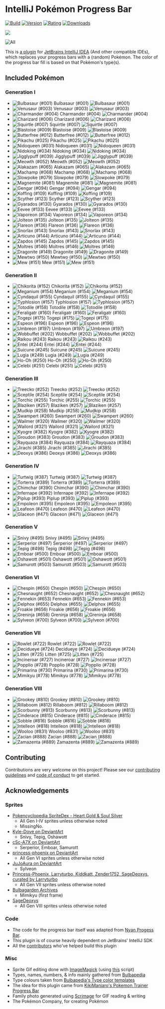 # IntelliJ Pokémon Progress Bar

[![Build](https://img.shields.io/github/workflow/status/kagof/intellij-pokemon-progress/Java%20CI%20with%20Gradle/master)](https://gist.github.com/kagof/63edd71468e771dcde77ff87f251f8a3)
[![Version](https://img.shields.io/jetbrains/plugin/v/15090-pokemon-progress)](https://plugins.jetbrains.com/plugin/15090-pokemon-progress/versions)
[![Rating](https://img.shields.io/jetbrains/plugin/r/rating/15090-pokemon-progress)](https://plugins.jetbrains.com/plugin/15090-pokemon-progress/reviews)
[![Downloads](https://img.shields.io/jetbrains/plugin/d/15090-pokemon-progress)](https://plugins.jetbrains.com/plugin/15090-pokemon-progress)

![](eg/example.gif)

![All](eg/family.gif)

This is [a plugin](https://plugins.jetbrains.com/plugin/15090-pokemon-progress/versions) for [JetBrains IntelliJ IDEA](https://www.jetbrains.com/idea/) (And other compatible IDEs), which replaces your progress bars with a (random) Pokémon. The color of the progress bar fill is based on that Pokémon's type(s).

## Included Pokémon

### Generation I

* ![Bulbasaur (#001)](src/main/resources/com/kagof/intellij/plugins/pokeprogress/sprites/bulbasaur.gif) Bulbasaur (#001) ![Bulbasaur (#001)](src/main/resources/com/kagof/intellij/plugins/pokeprogress/sprites/bulbasaur_r.gif)
* ![Venusaur (#003)](src/main/resources/com/kagof/intellij/plugins/pokeprogress/sprites/venusaur.gif) Venusaur (#003) ![Venusaur (#003)](src/main/resources/com/kagof/intellij/plugins/pokeprogress/sprites/venusaur_r.gif)
* ![Charmander (#004)](src/main/resources/com/kagof/intellij/plugins/pokeprogress/sprites/charmander.gif) Charmander (#004) ![Charmander (#004)](src/main/resources/com/kagof/intellij/plugins/pokeprogress/sprites/charmander_r.gif)
* ![Charizard (#006)](src/main/resources/com/kagof/intellij/plugins/pokeprogress/sprites/charizard.gif) Charizard (#006) ![Charizard (#006)](src/main/resources/com/kagof/intellij/plugins/pokeprogress/sprites/charizard_r.gif)
* ![Squirtle (#007)](src/main/resources/com/kagof/intellij/plugins/pokeprogress/sprites/squirtle.gif) Squirtle (#007) ![Squirtle (#007)](src/main/resources/com/kagof/intellij/plugins/pokeprogress/sprites/squirtle_r.gif)
* ![Blastoise (#009)](src/main/resources/com/kagof/intellij/plugins/pokeprogress/sprites/blastoise.gif) Blastoise (#009) ![Blastoise (#009)](src/main/resources/com/kagof/intellij/plugins/pokeprogress/sprites/blastoise_r.gif)
* ![Butterfree (#012)](src/main/resources/com/kagof/intellij/plugins/pokeprogress/sprites/butterfree.gif) Butterfree (#012) ![Butterfree (#012)](src/main/resources/com/kagof/intellij/plugins/pokeprogress/sprites/butterfree_r.gif)
* ![Pikachu (#025)](src/main/resources/com/kagof/intellij/plugins/pokeprogress/sprites/pikachu.gif) Pikachu (#025) ![Pikachu (#025)](src/main/resources/com/kagof/intellij/plugins/pokeprogress/sprites/pikachu_r.gif)
* ![Nidoqueen (#031)](src/main/resources/com/kagof/intellij/plugins/pokeprogress/sprites/nidoqueen.gif) Nidoqueen (#031) ![Nidoqueen (#031)](src/main/resources/com/kagof/intellij/plugins/pokeprogress/sprites/nidoqueen_r.gif)
* ![Nidoking (#034)](src/main/resources/com/kagof/intellij/plugins/pokeprogress/sprites/nidoking.gif) Nidoking (#034) ![Nidoking (#034)](src/main/resources/com/kagof/intellij/plugins/pokeprogress/sprites/nidoking_r.gif)
* ![Jigglypuff (#039)](src/main/resources/com/kagof/intellij/plugins/pokeprogress/sprites/jigglypuff.gif) Jigglypuff (#039) ![Jigglypuff (#039)](src/main/resources/com/kagof/intellij/plugins/pokeprogress/sprites/jigglypuff_r.gif)
* ![Meowth (#052)](src/main/resources/com/kagof/intellij/plugins/pokeprogress/sprites/meowth.gif) Meowth (#052) ![Meowth (#052)](src/main/resources/com/kagof/intellij/plugins/pokeprogress/sprites/meowth_r.gif)
* ![Alakazam (#065)](src/main/resources/com/kagof/intellij/plugins/pokeprogress/sprites/alakazam.gif) Alakazam (#065) ![Alakazam (#065)](src/main/resources/com/kagof/intellij/plugins/pokeprogress/sprites/alakazam_r.gif)
* ![Machamp (#068)](src/main/resources/com/kagof/intellij/plugins/pokeprogress/sprites/machamp.gif) Machamp (#068) ![Machamp (#068)](src/main/resources/com/kagof/intellij/plugins/pokeprogress/sprites/machamp_r.gif)
* ![Slowpoke (#079)](src/main/resources/com/kagof/intellij/plugins/pokeprogress/sprites/slowpoke.gif) Slowpoke (#079) ![Slowpoke (#079)](src/main/resources/com/kagof/intellij/plugins/pokeprogress/sprites/slowpoke_r.gif)
* ![Magnemite (#081)](src/main/resources/com/kagof/intellij/plugins/pokeprogress/sprites/magnemite.gif) Magnemite (#081) ![Magnemite (#081)](src/main/resources/com/kagof/intellij/plugins/pokeprogress/sprites/magnemite_r.gif)
* ![Gengar (#094)](src/main/resources/com/kagof/intellij/plugins/pokeprogress/sprites/gengar.gif) Gengar (#094) ![Gengar (#094)](src/main/resources/com/kagof/intellij/plugins/pokeprogress/sprites/gengar_r.gif)
* ![Koffing (#109)](src/main/resources/com/kagof/intellij/plugins/pokeprogress/sprites/koffing.gif) Koffing (#109) ![Koffing (#109)](src/main/resources/com/kagof/intellij/plugins/pokeprogress/sprites/koffing_r.gif)
* ![Scyther (#123)](src/main/resources/com/kagof/intellij/plugins/pokeprogress/sprites/scyther.gif) Scyther (#123) ![Scyther (#123)](src/main/resources/com/kagof/intellij/plugins/pokeprogress/sprites/scyther_r.gif)
* ![Gyarados (#130)](src/main/resources/com/kagof/intellij/plugins/pokeprogress/sprites/gyarados.gif) Gyarados (#130) ![Gyarados (#130)](src/main/resources/com/kagof/intellij/plugins/pokeprogress/sprites/gyarados_r.gif)
* ![Eevee (#133)](src/main/resources/com/kagof/intellij/plugins/pokeprogress/sprites/eevee.gif) Eevee (#133) ![Eevee (#133)](src/main/resources/com/kagof/intellij/plugins/pokeprogress/sprites/eevee_r.gif)
* ![Vaporeon (#134)](src/main/resources/com/kagof/intellij/plugins/pokeprogress/sprites/vaporeon.gif) Vaporeon (#134) ![Vaporeon (#134)](src/main/resources/com/kagof/intellij/plugins/pokeprogress/sprites/vaporeon_r.gif)
* ![Jolteon (#135)](src/main/resources/com/kagof/intellij/plugins/pokeprogress/sprites/jolteon.gif) Jolteon (#135) ![Jolteon (#135)](src/main/resources/com/kagof/intellij/plugins/pokeprogress/sprites/jolteon_r.gif)
* ![Flareon (#136)](src/main/resources/com/kagof/intellij/plugins/pokeprogress/sprites/flareon.gif) Flareon (#136) ![Flareon (#136)](src/main/resources/com/kagof/intellij/plugins/pokeprogress/sprites/flareon_r.gif)
* ![Snorlax (#143)](src/main/resources/com/kagof/intellij/plugins/pokeprogress/sprites/snorlax.gif) Snorlax (#143) ![Snorlax (#143)](src/main/resources/com/kagof/intellij/plugins/pokeprogress/sprites/snorlax_r.gif)
* ![Articuno (#144)](src/main/resources/com/kagof/intellij/plugins/pokeprogress/sprites/articuno.gif) Articuno (#144) ![Articuno (#144)](src/main/resources/com/kagof/intellij/plugins/pokeprogress/sprites/articuno_r.gif)
* ![Zapdos (#145)](src/main/resources/com/kagof/intellij/plugins/pokeprogress/sprites/zapdos.gif) Zapdos (#145) ![Zapdos (#145)](src/main/resources/com/kagof/intellij/plugins/pokeprogress/sprites/zapdos_r.gif)
* ![Moltres (#146)](src/main/resources/com/kagof/intellij/plugins/pokeprogress/sprites/moltres.gif) Moltres (#146) ![Moltres (#146)](src/main/resources/com/kagof/intellij/plugins/pokeprogress/sprites/moltres_r.gif)
* ![Dragonite (#149)](src/main/resources/com/kagof/intellij/plugins/pokeprogress/sprites/dragonite.gif) Dragonite (#149) ![Dragonite (#149)](src/main/resources/com/kagof/intellij/plugins/pokeprogress/sprites/dragonite_r.gif)
* ![Mewtwo (#150)](src/main/resources/com/kagof/intellij/plugins/pokeprogress/sprites/mewtwo.gif) Mewtwo (#150) ![Mewtwo (#150)](src/main/resources/com/kagof/intellij/plugins/pokeprogress/sprites/mewtwo_r.gif)
* ![Mew (#151)](src/main/resources/com/kagof/intellij/plugins/pokeprogress/sprites/mew.gif) Mew (#151) ![Mew (#151)](src/main/resources/com/kagof/intellij/plugins/pokeprogress/sprites/mew_r.gif)

### Generation II

* ![Chikorita (#152)](src/main/resources/com/kagof/intellij/plugins/pokeprogress/sprites/chikorita.gif) Chikorita (#152) ![Chikorita (#152)](src/main/resources/com/kagof/intellij/plugins/pokeprogress/sprites/chikorita_r.gif)
* ![Meganium (#154)](src/main/resources/com/kagof/intellij/plugins/pokeprogress/sprites/meganium.gif) Meganium (#154) ![Meganium (#154)](src/main/resources/com/kagof/intellij/plugins/pokeprogress/sprites/meganium_r.gif)
* ![Cyndaquil (#155)](src/main/resources/com/kagof/intellij/plugins/pokeprogress/sprites/cyndaquil.gif) Cyndaquil (#155) ![Cyndaquil (#155)](src/main/resources/com/kagof/intellij/plugins/pokeprogress/sprites/cyndaquil_r.gif)
* ![Typhlosion (#157)](src/main/resources/com/kagof/intellij/plugins/pokeprogress/sprites/typhlosion.gif) Typhlosion (#157) ![Typhlosion (#157)](src/main/resources/com/kagof/intellij/plugins/pokeprogress/sprites/typhlosion_r.gif)
* ![Totodile (#158)](src/main/resources/com/kagof/intellij/plugins/pokeprogress/sprites/totodile.gif) Totodile (#158) ![Totodile (#158)](src/main/resources/com/kagof/intellij/plugins/pokeprogress/sprites/totodile_r.gif)
* ![Feraligatr (#160)](src/main/resources/com/kagof/intellij/plugins/pokeprogress/sprites/feraligatr.gif) Feraligatr (#160) ![Feraligatr (#160)](src/main/resources/com/kagof/intellij/plugins/pokeprogress/sprites/feraligatr_r.gif)
* ![Togepi (#175)](src/main/resources/com/kagof/intellij/plugins/pokeprogress/sprites/togepi.gif) Togepi (#175) ![Togepi (#175)](src/main/resources/com/kagof/intellij/plugins/pokeprogress/sprites/togepi_r.gif)
* ![Espeon (#196)](src/main/resources/com/kagof/intellij/plugins/pokeprogress/sprites/espeon.gif) Espeon (#196) ![Espeon (#196)](src/main/resources/com/kagof/intellij/plugins/pokeprogress/sprites/espeon_r.gif)
* ![Umbreon (#197)](src/main/resources/com/kagof/intellij/plugins/pokeprogress/sprites/umbreon.gif) Umbreon (#197) ![Umbreon (#197)](src/main/resources/com/kagof/intellij/plugins/pokeprogress/sprites/umbreon_r.gif)
* ![Wobbuffet (#202)](src/main/resources/com/kagof/intellij/plugins/pokeprogress/sprites/wobbuffet.gif) Wobbuffet (#202) ![Wobbuffet (#202)](src/main/resources/com/kagof/intellij/plugins/pokeprogress/sprites/wobbuffet_r.gif)
* ![Raikou (#243)](src/main/resources/com/kagof/intellij/plugins/pokeprogress/sprites/raikou.gif) Raikou (#243) ![Raikou (#243)](src/main/resources/com/kagof/intellij/plugins/pokeprogress/sprites/raikou_r.gif)
* ![Entei (#244)](src/main/resources/com/kagof/intellij/plugins/pokeprogress/sprites/entei.gif) Entei (#244) ![Entei (#244)](src/main/resources/com/kagof/intellij/plugins/pokeprogress/sprites/entei_r.gif)
* ![Suicune (#245)](src/main/resources/com/kagof/intellij/plugins/pokeprogress/sprites/suicune.gif) Suicune (#245) ![Suicune (#245)](src/main/resources/com/kagof/intellij/plugins/pokeprogress/sprites/suicune_r.gif)
* ![Lugia (#249)](src/main/resources/com/kagof/intellij/plugins/pokeprogress/sprites/lugia.gif) Lugia (#249) ![Lugia (#249)](src/main/resources/com/kagof/intellij/plugins/pokeprogress/sprites/lugia_r.gif)
* ![Ho-Oh (#250)](src/main/resources/com/kagof/intellij/plugins/pokeprogress/sprites/ho-Oh.gif) Ho-Oh (#250) ![Ho-Oh (#250)](src/main/resources/com/kagof/intellij/plugins/pokeprogress/sprites/ho-Oh_r.gif)
* ![Celebi (#251)](src/main/resources/com/kagof/intellij/plugins/pokeprogress/sprites/celebi.gif) Celebi (#251) ![Celebi (#251)](src/main/resources/com/kagof/intellij/plugins/pokeprogress/sprites/celebi_r.gif)

### Generation III

* ![Treecko (#252)](src/main/resources/com/kagof/intellij/plugins/pokeprogress/sprites/treecko.gif) Treecko (#252) ![Treecko (#252)](src/main/resources/com/kagof/intellij/plugins/pokeprogress/sprites/treecko_r.gif)
* ![Sceptile (#254)](src/main/resources/com/kagof/intellij/plugins/pokeprogress/sprites/sceptile.gif) Sceptile (#254) ![Sceptile (#254)](src/main/resources/com/kagof/intellij/plugins/pokeprogress/sprites/sceptile_r.gif)
* ![Torchic (#255)](src/main/resources/com/kagof/intellij/plugins/pokeprogress/sprites/torchic.gif) Torchic (#255) ![Torchic (#255)](src/main/resources/com/kagof/intellij/plugins/pokeprogress/sprites/torchic_r.gif)
* ![Blaziken (#257)](src/main/resources/com/kagof/intellij/plugins/pokeprogress/sprites/blaziken.gif) Blaziken (#257) ![Blaziken (#257)](src/main/resources/com/kagof/intellij/plugins/pokeprogress/sprites/blaziken_r.gif)
* ![Mudkip (#258)](src/main/resources/com/kagof/intellij/plugins/pokeprogress/sprites/mudkip.gif) Mudkip (#258) ![Mudkip (#258)](src/main/resources/com/kagof/intellij/plugins/pokeprogress/sprites/mudkip_r.gif)
* ![Swampert (#260)](src/main/resources/com/kagof/intellij/plugins/pokeprogress/sprites/swampert.gif) Swampert (#260) ![Swampert (#260)](src/main/resources/com/kagof/intellij/plugins/pokeprogress/sprites/swampert_r.gif)
* ![Wailmer (#320)](src/main/resources/com/kagof/intellij/plugins/pokeprogress/sprites/wailmer.gif) Wailmer (#320) ![Wailmer (#320)](src/main/resources/com/kagof/intellij/plugins/pokeprogress/sprites/wailmer_r.gif)
* ![Wailord (#321)](src/main/resources/com/kagof/intellij/plugins/pokeprogress/sprites/wailord.gif) Wailord (#321) ![Wailord (#321)](src/main/resources/com/kagof/intellij/plugins/pokeprogress/sprites/wailord_r.gif)
* ![Kyogre (#382)](src/main/resources/com/kagof/intellij/plugins/pokeprogress/sprites/kyogre.gif) Kyogre (#382) ![Kyogre (#382)](src/main/resources/com/kagof/intellij/plugins/pokeprogress/sprites/kyogre_r.gif)
* ![Groudon (#383)](src/main/resources/com/kagof/intellij/plugins/pokeprogress/sprites/groudon.gif) Groudon (#383) ![Groudon (#383)](src/main/resources/com/kagof/intellij/plugins/pokeprogress/sprites/groudon_r.gif)
* ![Rayquaza (#384)](src/main/resources/com/kagof/intellij/plugins/pokeprogress/sprites/rayquaza.gif) Rayquaza (#384) ![Rayquaza (#384)](src/main/resources/com/kagof/intellij/plugins/pokeprogress/sprites/rayquaza_r.gif)
* ![Jirachi (#385)](src/main/resources/com/kagof/intellij/plugins/pokeprogress/sprites/jirachi.gif) Jirachi (#385) ![Jirachi (#385)](src/main/resources/com/kagof/intellij/plugins/pokeprogress/sprites/jirachi_r.gif)
* ![Deoxys (#386)](src/main/resources/com/kagof/intellij/plugins/pokeprogress/sprites/deoxys.gif) Deoxys (#386) ![Deoxys (#386)](src/main/resources/com/kagof/intellij/plugins/pokeprogress/sprites/deoxys_r.gif)

### Generation IV

* ![Turtwig (#387)](src/main/resources/com/kagof/intellij/plugins/pokeprogress/sprites/turtwig.gif) Turtwig (#387) ![Turtwig (#387)](src/main/resources/com/kagof/intellij/plugins/pokeprogress/sprites/turtwig_r.gif)
* ![Torterra (#389)](src/main/resources/com/kagof/intellij/plugins/pokeprogress/sprites/torterra.gif) Torterra (#389) ![Torterra (#389)](src/main/resources/com/kagof/intellij/plugins/pokeprogress/sprites/torterra_r.gif)
* ![Chimchar (#390)](src/main/resources/com/kagof/intellij/plugins/pokeprogress/sprites/chimchar.gif) Chimchar (#390) ![Chimchar (#390)](src/main/resources/com/kagof/intellij/plugins/pokeprogress/sprites/chimchar_r.gif)
* ![Infernape (#392)](src/main/resources/com/kagof/intellij/plugins/pokeprogress/sprites/infernape.gif) Infernape (#392) ![Infernape (#392)](src/main/resources/com/kagof/intellij/plugins/pokeprogress/sprites/infernape_r.gif)
* ![Piplup (#393)](src/main/resources/com/kagof/intellij/plugins/pokeprogress/sprites/piplup.gif) Piplup (#393) ![Piplup (#393)](src/main/resources/com/kagof/intellij/plugins/pokeprogress/sprites/piplup_r.gif)
* ![Empoleon (#395)](src/main/resources/com/kagof/intellij/plugins/pokeprogress/sprites/empoleon.gif) Empoleon (#395) ![Empoleon (#395)](src/main/resources/com/kagof/intellij/plugins/pokeprogress/sprites/empoleon_r.gif)
* ![Leafeon (#470)](src/main/resources/com/kagof/intellij/plugins/pokeprogress/sprites/leafeon.gif) Leafeon (#470) ![Leafeon (#470)](src/main/resources/com/kagof/intellij/plugins/pokeprogress/sprites/leafeon_r.gif)
* ![Glaceon (#471)](src/main/resources/com/kagof/intellij/plugins/pokeprogress/sprites/glaceon.gif) Glaceon (#471) ![Glaceon (#471)](src/main/resources/com/kagof/intellij/plugins/pokeprogress/sprites/glaceon_r.gif)

### Generation V

* ![Snivy (#495)](src/main/resources/com/kagof/intellij/plugins/pokeprogress/sprites/snivy.gif) Snivy (#495) ![Snivy (#495)](src/main/resources/com/kagof/intellij/plugins/pokeprogress/sprites/snivy_r.gif)
* ![Serperior (#497)](src/main/resources/com/kagof/intellij/plugins/pokeprogress/sprites/serperior.gif) Serperior (#497) ![Serperior (#497)](src/main/resources/com/kagof/intellij/plugins/pokeprogress/sprites/serperior_r.gif)
* ![Tepig (#498)](src/main/resources/com/kagof/intellij/plugins/pokeprogress/sprites/tepig.gif) Tepig (#498) ![Tepig (#498)](src/main/resources/com/kagof/intellij/plugins/pokeprogress/sprites/tepig_r.gif)
* ![Emboar (#500)](src/main/resources/com/kagof/intellij/plugins/pokeprogress/sprites/emboar.gif) Emboar (#500) ![Emboar (#500)](src/main/resources/com/kagof/intellij/plugins/pokeprogress/sprites/emboar_r.gif)
* ![Oshawott (#501)](src/main/resources/com/kagof/intellij/plugins/pokeprogress/sprites/oshawott.gif) Oshawott (#501) ![Oshawott (#501)](src/main/resources/com/kagof/intellij/plugins/pokeprogress/sprites/oshawott_r.gif)
* ![Samurott (#503)](src/main/resources/com/kagof/intellij/plugins/pokeprogress/sprites/samurott.gif) Samurott (#503) ![Samurott (#503)](src/main/resources/com/kagof/intellij/plugins/pokeprogress/sprites/samurott_r.gif)

### Generation VI

* ![Chespin (#650)](src/main/resources/com/kagof/intellij/plugins/pokeprogress/sprites/chespin.gif) Chespin (#650) ![Chespin (#650)](src/main/resources/com/kagof/intellij/plugins/pokeprogress/sprites/chespin_r.gif)
* ![Chesnaught (#652)](src/main/resources/com/kagof/intellij/plugins/pokeprogress/sprites/chesnaught.gif) Chesnaught (#652) ![Chesnaught (#652)](src/main/resources/com/kagof/intellij/plugins/pokeprogress/sprites/chesnaught_r.gif)
* ![Fennekin (#653)](src/main/resources/com/kagof/intellij/plugins/pokeprogress/sprites/fennekin.gif) Fennekin (#653) ![Fennekin (#653)](src/main/resources/com/kagof/intellij/plugins/pokeprogress/sprites/fennekin_r.gif)
* ![Delphox (#655)](src/main/resources/com/kagof/intellij/plugins/pokeprogress/sprites/delphox.gif) Delphox (#655) ![Delphox (#655)](src/main/resources/com/kagof/intellij/plugins/pokeprogress/sprites/delphox_r.gif)
* ![Froakie (#656)](src/main/resources/com/kagof/intellij/plugins/pokeprogress/sprites/froakie.gif) Froakie (#656) ![Froakie (#656)](src/main/resources/com/kagof/intellij/plugins/pokeprogress/sprites/froakie_r.gif)
* ![Greninja (#658)](src/main/resources/com/kagof/intellij/plugins/pokeprogress/sprites/greninja.gif) Greninja (#658) ![Greninja (#658)](src/main/resources/com/kagof/intellij/plugins/pokeprogress/sprites/greninja_r.gif)
* ![Sylveon (#700)](src/main/resources/com/kagof/intellij/plugins/pokeprogress/sprites/sylveon.gif) Sylveon (#700) ![Sylveon (#700)](src/main/resources/com/kagof/intellij/plugins/pokeprogress/sprites/sylveon_r.gif)

### Generation VII

* ![Rowlet (#722)](src/main/resources/com/kagof/intellij/plugins/pokeprogress/sprites/rowlet.gif) Rowlet (#722) ![Rowlet (#722)](src/main/resources/com/kagof/intellij/plugins/pokeprogress/sprites/rowlet_r.gif)
* ![Decidueye (#724)](src/main/resources/com/kagof/intellij/plugins/pokeprogress/sprites/decidueye.gif) Decidueye (#724) ![Decidueye (#724)](src/main/resources/com/kagof/intellij/plugins/pokeprogress/sprites/decidueye_r.gif)
* ![Litten (#725)](src/main/resources/com/kagof/intellij/plugins/pokeprogress/sprites/litten.gif) Litten (#725) ![Litten (#725)](src/main/resources/com/kagof/intellij/plugins/pokeprogress/sprites/litten_r.gif)
* ![Incineroar (#727)](src/main/resources/com/kagof/intellij/plugins/pokeprogress/sprites/incineroar.gif) Incineroar (#727) ![Incineroar (#727)](src/main/resources/com/kagof/intellij/plugins/pokeprogress/sprites/incineroar_r.gif)
* ![Popplio (#728)](src/main/resources/com/kagof/intellij/plugins/pokeprogress/sprites/popplio.gif) Popplio (#728) ![Popplio (#728)](src/main/resources/com/kagof/intellij/plugins/pokeprogress/sprites/popplio_r.gif)
* ![Primarina (#730)](src/main/resources/com/kagof/intellij/plugins/pokeprogress/sprites/primarina.gif) Primarina (#730) ![Primarina (#730)](src/main/resources/com/kagof/intellij/plugins/pokeprogress/sprites/primarina_r.gif)
* ![Mimikyu (#778)](src/main/resources/com/kagof/intellij/plugins/pokeprogress/sprites/mimikyu.gif) Mimikyu (#778) ![Mimikyu (#778)](src/main/resources/com/kagof/intellij/plugins/pokeprogress/sprites/mimikyu_r.gif)

### Generation VIII

* ![Grookey (#810)](src/main/resources/com/kagof/intellij/plugins/pokeprogress/sprites/grookey.gif) Grookey (#810) ![Grookey (#810)](src/main/resources/com/kagof/intellij/plugins/pokeprogress/sprites/grookey_r.gif)
* ![Rillaboom (#812)](src/main/resources/com/kagof/intellij/plugins/pokeprogress/sprites/rillaboom.gif) Rillaboom (#812) ![Rillaboom (#812)](src/main/resources/com/kagof/intellij/plugins/pokeprogress/sprites/rillaboom_r.gif)
* ![Scorbunny (#813)](src/main/resources/com/kagof/intellij/plugins/pokeprogress/sprites/scorbunny.gif) Scorbunny (#813) ![Scorbunny (#813)](src/main/resources/com/kagof/intellij/plugins/pokeprogress/sprites/scorbunny_r.gif)
* ![Cinderace (#815)](src/main/resources/com/kagof/intellij/plugins/pokeprogress/sprites/cinderace.gif) Cinderace (#815) ![Cinderace (#815)](src/main/resources/com/kagof/intellij/plugins/pokeprogress/sprites/cinderace_r.gif)
* ![Sobble (#816)](src/main/resources/com/kagof/intellij/plugins/pokeprogress/sprites/sobble.gif) Sobble (#816) ![Sobble (#816)](src/main/resources/com/kagof/intellij/plugins/pokeprogress/sprites/sobble_r.gif)
* ![Intelleon (#818)](src/main/resources/com/kagof/intellij/plugins/pokeprogress/sprites/intelleon.gif) Intelleon (#818) ![Intelleon (#818)](src/main/resources/com/kagof/intellij/plugins/pokeprogress/sprites/intelleon_r.gif)
* ![Wooloo (#831)](src/main/resources/com/kagof/intellij/plugins/pokeprogress/sprites/wooloo.gif) Wooloo (#831) ![Wooloo (#831)](src/main/resources/com/kagof/intellij/plugins/pokeprogress/sprites/wooloo_r.gif)
* ![Zacian (#888)](src/main/resources/com/kagof/intellij/plugins/pokeprogress/sprites/zacian.gif) Zacian (#888) ![Zacian (#888)](src/main/resources/com/kagof/intellij/plugins/pokeprogress/sprites/zacian_r.gif)
* ![Zamazenta (#889)](src/main/resources/com/kagof/intellij/plugins/pokeprogress/sprites/zamazenta.gif) Zamazenta (#889) ![Zamazenta (#889)](src/main/resources/com/kagof/intellij/plugins/pokeprogress/sprites/zamazenta_r.gif)

[comment]: <> (end-included-pokemon)

## Contributing

Contributions are very welcome on this project! Please see our [contributing guidelines](CONTRIBUTING.md) and [code of conduct](CODE_OF_CONDUCT.md) to get started.

## Acknowledgements

### Sprites

* [Pokencyclopedia SpriteDex - Heart Gold & Soul Silver](https://www.pokencyclopedia.info/en/index.php?id=sprites/overworlds/o-r_hgss)
    * All Gen I-IV sprites unless otherwise noted
    * MissingNo.
* [Kyle-Dove on DeviantArt](https://www.deviantart.com/kyle-dove/gallery)
    * Snivy, Tepig, Oshawott
* [cSc-A7X on DeviantArt](https://www.deviantart.com/csc-a7x/gallery)
    * Serperior, Emboar, Samurott
* [princess-phoenix on DeviantArt](https://www.deviantart.com/princess-phoenix/art/Gen-6-Kalos-Pokemon-Overworld-Sprites-525954409)
    * All Gen VI sprites unless otherwise noted
* [JuJoAura on DeviantArt](https://www.deviantart.com/jujoaura/art/Sylveon-Full-Sprite-379989482)
    * Sylveon
* [Princess-Phoenix, Larryturbo, Kiddkatt, Zender1752, SageDeoxys, curated by Larryturbo](https://www.deviantart.com/larryturbo/art/Gen-7-Alola-Overworld-Sprites-805455576)
    * All Gen VII sprites unless otherwise noted
* [Bulbagarden Archives](https://archives.bulbagarden.net)
    * Mimikyu (first frame)
* [SageDeoxys](https://www.pokecommunity.com/showthread.php?t=429414)
    * All Gen VIII sprites unless otherwise noted

### Code

* The code for the progress bar itself was adapted from [Nyan Progess Bar](https://github.com/batya239/NyanProgressBar).
* This plugin is of course heavily dependent on JetBrains' IntelliJ SDK
* All the [contributors](https://github.com/kagof/intellij-pokemon-progress/graphs/contributors) who've helped build this plugin

### Misc

* Sprite Gif editing done with [ImageMagick](https://imagemagick.org/script/index.php) (using [this](./editSprite.sh) script)
* Types, names, numbers, & info mainly gathered from [Bulbapedia](https://bulbapedia.bulbagarden.net)
* Type colours taken from [Bulbapedia's Type color templates](https://bulbapedia.bulbagarden.net/wiki/Category:Type_color_templates)
* The idea for this plugin came from [KikiManjaro's Pokemon Trainer Progress Bar](https://plugins.jetbrains.com/plugin/14609-pokemon-trainer-progress-bar)
* Family photo generated using [Scrimage](https://github.com/sksamuel/scrimage) for GIF reading & writing
* The Pokémon Company, for creating Pokémon
